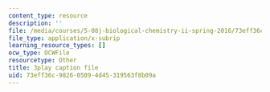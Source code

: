 ```yaml
---
content_type: resource
description: ''
file: /media/courses/5-08j-biological-chemistry-ii-spring-2016/73eff36c982605094d45319563f8b09a_kx9OzsCL4I.srt
file_type: application/x-subrip
learning_resource_types: []
ocw_type: OCWFile
resourcetype: Other
title: 3play caption file
uid: 73eff36c-9826-0509-4d45-319563f8b09a
---
```

